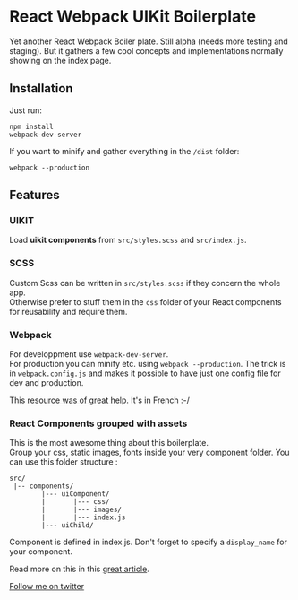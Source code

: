 # React Webpack UIKit Boilerplate

Yet another React Webpack Boiler plate. Still alpha
(needs more testing and staging). But it gathers a few cool
concepts and implementations normally showing on the index page.

## Installation
Just run:

	npm install
	webpack-dev-server

If you want to minify and gather everything in the `/dist` folder:

	webpack --production

## Features
### UIKIT
Load __uikit components__ from `src/styles.scss` and `src/index.js`.

### SCSS
Custom Scss can be written in `src/styles.scss` if they concern the whole app.  
Otherwise prefer to stuff them in the `css` folder of your React components for reusability and require them.

### Webpack
For developpment use `webpack-dev-server`.  
For production you can minify etc. using `webpack --production`.
The trick is in `webpack.config.js` and makes it possible to have just one config file for dev and production.

This [resource was of great help](http://putaindecode.io/fr/articles/js/webpack/premier-exemple/). It's in French :-/

### React Components grouped with assets
This is the most awesome thing about this boilerplate.  
Group your css, static images, fonts inside your very component folder.
You can use this folder structure :

	src/
	 |-- components/
	 		|--- uiComponent/
	 		|		|--- css/
	 		|		|--- images/
	 		|		|--- index.js
	 		|--- uiChild/

Component is defined in index.js. Don't forget to specify a `display_name` for your component.

Read more on this in this [great article](https://simonsmith.io/using-webpack-to-build-react-components-and-their-assets/).

[Follow me on twitter](https://twitter.com/@seb_nicolaidis)

